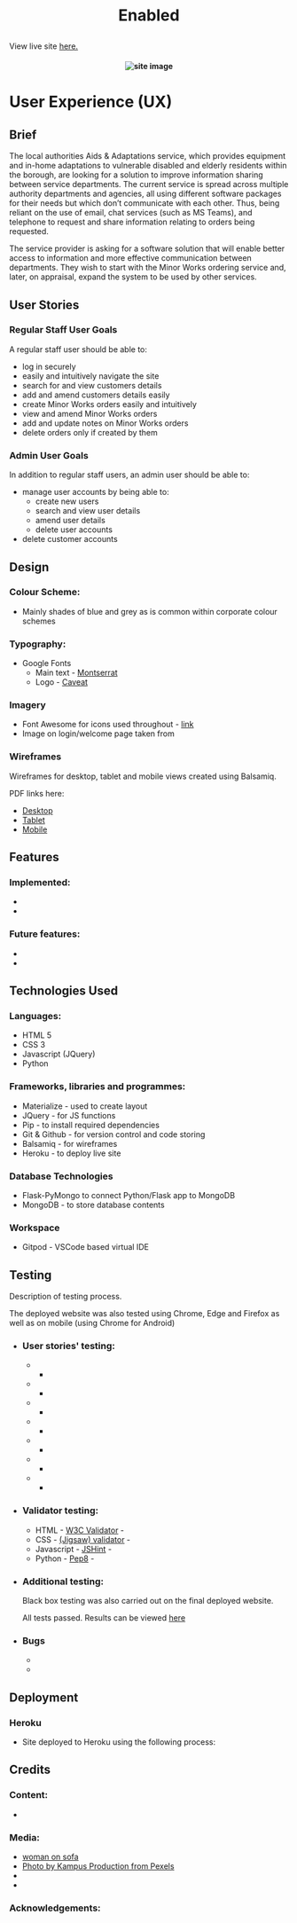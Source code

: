 <h1 align="center">Enabled</h1>
<h2 align="center"></h2>

View live site [here.](https://bit.ly/3IvP6Mw)

<h4 align="center"><img src="" alt="site image"></h4>

# User Experience (UX) 

## Brief

The local authorities Aids & Adaptations service, which provides equipment and in-home adaptations to vulnerable disabled and elderly residents within the borough, are looking for a solution to improve information sharing between service departments. The current service is spread across multiple authority departments and agencies, all using different software packages for their needs but which don’t communicate with each other. Thus, being reliant on the use of email, chat services (such as MS Teams), and telephone to request and share information relating to orders being requested.

The service provider is asking for a software solution that will enable better access to information and more effective communication between departments. They wish to start with the Minor Works ordering service and, later, on appraisal, expand the system to be used by other services.

## User Stories
### Regular Staff User Goals
A regular staff user should be able to:
  - log in securely
  - easily and intuitively navigate the site
  - search for and view customers details
  - add and amend customers details easily
  - create Minor Works orders easily and intuitively
  - view and amend Minor Works orders
  - add and update notes on Minor Works orders
  - delete orders only if created by them

### Admin User Goals
In addition to regular staff users, an admin user should be able to:
  - manage user accounts by being able to:
    - create new users
    - search and view user details
    - amend user details
    - delete user accounts
  - delete customer accounts


## Design
### Colour Scheme:
  - Mainly shades of blue and grey as is common within corporate colour schemes

### Typography:
  - Google Fonts
    - Main text - [Montserrat](https://bit.ly/3MgPTDs)
    - Logo - [Caveat](https://bit.ly/35dPf90)

### Imagery
  - Font Awesome for icons used throughout - [link](https://bit.ly/3tfSjJN)
  - Image on login/welcome page taken from []()

### Wireframes

Wireframes for desktop, tablet and mobile views created using Balsamiq.

PDF links here:
  - [Desktop]()
  - [Tablet]()
  - [Mobile]()

## Features

### Implemented:
  -
  -


### Future features:
  -
  -

## Technologies Used

### Languages:
  - HTML 5
  - CSS 3
  - Javascript (JQuery)
  - Python

### Frameworks, libraries and programmes:
  - Materialize - used to create layout
  - JQuery - for JS functions
  - Pip - to install required dependencies
  - Git & Github - for version control and code storing
  - Balsamiq - for wireframes
  - Heroku - to deploy live site

### Database Technologies
  - Flask-PyMongo to connect Python/Flask app to MongoDB
  - MongoDB - to store database contents

### Workspace
  - Gitpod - VSCode based virtual IDE

## Testing

Description of testing process.

The deployed website was also tested using Chrome, Edge and Firefox as well as on mobile (using Chrome for Android)

- ### User stories' testing:
    - 
        - 
    - 
        - 
    - 
        - 
    - 
        - 
    - 
        - 
    - 
        - 
    - 
        - 

- ### Validator testing:
    - HTML - [W3C Validator]() - 
    - CSS - [(Jigsaw) validator]() - 
    - Javascript - [JSHint]() - 
    - Python - [Pep8]() - 

- ### Additional testing:
    Black box testing was also carried out on the final deployed website.
    
    All tests passed. Results can be viewed [here]()

- ### Bugs
    - 
    - 

## Deployment
### Heroku
  - Site deployed to Heroku using the following process:



## Credits

### Content:
-  
 
### Media:
- [woman on sofa](https://www.pexels.com/photo/woman-sitting-on-the-couch-near-green-plants-4057867/)
- [Photo by Kampus Production from Pexels](https://www.pexels.com/photo/woman-assisting-elderly-man-7551667/) 
- 
- 


### Acknowledgements:


